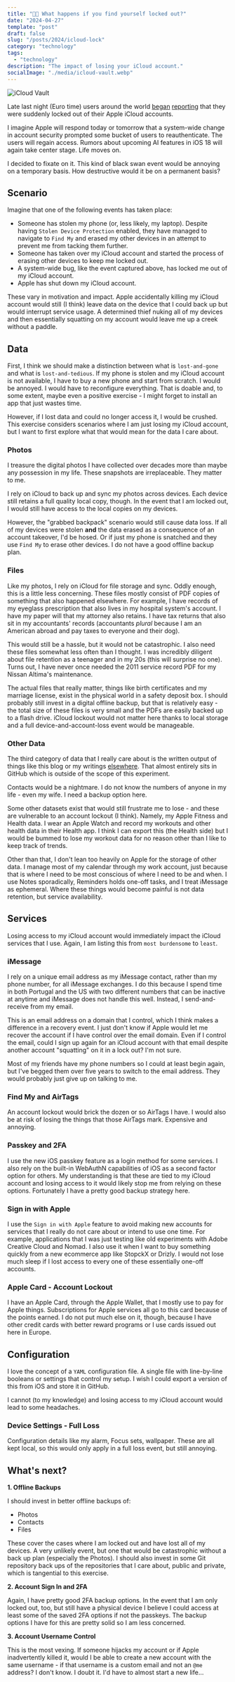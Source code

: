 ```yaml
---
title: "🍎🔐 What happens if you find yourself locked out?"
date: "2024-04-27"
template: "post"
draft: false
slug: "/posts/2024/icloud-lock"
category: "technology"
tags:
  - "technology"
description: "The impact of losing your iCloud account."
socialImage: "./media/icloud-vault.webp"
---
```


![iCloud Vault](./media/icloud-vault.webp)

Late last night (Euro time) users around the world [began](https://9to5mac.com/2024/04/26/signed-out-of-apple-id-account-problem-password/) [reporting](https://www.macrumors.com/2024/04/27/apple-id-accounts-logging-out-users/) that they were suddenly locked out of their Apple iCloud accounts.

I imagine Apple will respond today or tomorrow that a system-wide change in account security prompted some bucket of users to reauthenticate. The users will regain access. Rumors about upcoming AI features in iOS 18 will again take center stage. Life moves on.

I decided to fixate on it. This kind of black swan event would be annoying on a temporary basis. How destructive would it be on a permanent basis?

## Scenario

Imagine that one of the following events has taken place:

* Someone has stolen my phone (or, less likely, my laptop). Despite having `Stolen Device Protection` enabled, they have managed to navigate to `Find My` and erased my other devices in an attempt to prevent me from tacking them further.
* Someone has taken over my iCloud account and started the process of erasing other devices to keep me locked out.
* A system-wide bug, like the event captured above, has locked me out of my iCloud account.
* Apple has shut down my iCloud account.

These vary in motivation and impact. Apple accidentally killing my iCloud account would still (I think) leave data on the device that I could back up but would interrupt service usage. A determined thief nuking all of my devices and then essentially squatting on my account would leave me up a creek without a paddle.

## Data

First, I think we should make a distinction between what is `lost-and-gone` and what is `lost-and-tedious`. If my phone is stolen and my iCloud account is not available, I have to buy a new phone and start from scratch. I would be annoyed. I would have to reconfigure everything. That is doable and, to some extent, maybe even a positive exercise - I might forget to install an app that just wastes time.

However, if I lost data and could no longer access it, I would be crushed. This exercise considers scenarios where I am just losing my iCloud account, but I want to first explore what that would mean for the data I care about.

### Photos

I treasure the digital photos I have collected over decades more than maybe any possession in my life. These snapshots are irreplaceable. They matter to me.

I rely on iCloud to back up and sync my photos across devices. Each device still retains a full quality local copy, though. In the event that I am locked out, I would still have access to the local copies on my devices.

However, the "grabbed backpack" scenario would still cause data loss. If all of my devices were stolen **and** the data erased as a consequence of an account takeover, I'd be hosed. Or if just my phone is snatched and they use `Find My` to erase other devices. I do not have a good offline backup plan.

### Files

Like my photos, I rely on iCloud for file storage and sync. Oddly enough, this is a little less concerning. These files mostly consist of PDF copies of something that also happened elsewhere. For example, I have records of my eyeglass prescription that also lives in my hospital system's account. I have my paper will that my attorney also retains. I have tax returns that also sit in my accountants' records (accountants _plural_ because I am an American abroad and pay taxes to everyone and their dog).

This would still be a hassle, but it would not be catastrophic. I also need these files somewhat less often than I thought. I was incredibly diligent about file retention as a teenager and in my 20s (this will surprise no one). Turns out, I have never once needed the 2011 service record PDF for my Nissan Altima's maintenance.

The actual files that really matter, things like birth certificates and my marriage license, exist in the physical world in a safety deposit box. I should probably still invest in a digital offline backup, but that is relatively easy - the total size of these files is very small and the PDFs are easily backed up to a flash drive. iCloud lockout would not matter here thanks to local storage and a full device-and-account-loss event would be manageable.

### Other Data

The third category of data that I really care about is the written output of things like this blog or my writings [elsewhere](https://blog.cloudflare.com/author/sam). That almost entirely sits in GitHub which is outside of the scope of this experiment.

Contacts would be a nightmare. I do not know the numbers of anyone in my life - even my wife. I need a backup option here.

Some other datasets exist that would still frustrate me to lose - and these are vulnerable to an account lockout (I think). Namely, my Apple Fitness and Health data. I wear an Apple Watch and record my workouts and other health data in their Health app. I think I can export this (the Health side) but I would be bummed to lose my workout data for no reason other than I like to keep track of trends.

Other than that, I don't lean too heavily on Apple for the storage of other data. I manage most of my calendar through my work account, just because that is where I need to be most conscious of where I need to be and when. I use Notes sporadically, Reminders holds one-off tasks, and I treat iMessage as ephemeral. Where these things would become painful is not data retention, but service availability.

## Services

Losing access to my iCloud account would immediately impact the iCloud services that I use. Again, I am listing this from `most burdensome` to `least`.

### iMessage

I rely on a unique email address as my iMessage contact, rather than my phone number, for all iMessage exchanges. I do this because I spend time in both Portugal and the US with two different numbers that can be inactive at anytime and iMessage does not handle this well. Instead, I send-and-receive from my email.

This is an email address on a domain that I control, which I think makes a difference in a recovery event. I just don't know if Apple would let me recover the account if I have control over the email domain. Even if I control the email, could I sign up again for an iCloud account with that email despite another account "squatting" on it in a lock out? I'm not sure.

Most of my friends have my phone numbers so I could at least begin again, but I've begged them over five years to switch to the email address. They would probably just give up on talking to me.

### Find My and AirTags

An account lockout would brick the dozen or so AirTags I have. I would also be at risk of losing the things that those AirTags mark. Expensive and annoying.

### Passkey and 2FA

I use the new iOS passkey feature as a login method for some services. I also rely on the built-in WebAuthN capabilities of iOS as a second factor option for others. My understanding is that these are tied to my iCloud account and losing access to it would likely stop me from relying on these options. Fortunately I have a pretty good backup strategy here.

### Sign in with Apple

I use the `Sign in with Apple` feature to avoid making new accounts for services that I really do not care about or intend to use one time. For example, applications that I was just testing like old experiments with Adobe Creative Cloud and Nomad. I also use it when I want to buy something quickly from a new ecommerce app like StopckX or Drizly. I would not lose much sleep if I lost access to every one of these essentially one-off accounts.

### Apple Card - Account Lockout

I have an Apple Card, through the Apple Wallet, that I mostly use to pay for Apple things. Subscriptions for Apple services all go to this card because of the points earned. I do not put much else on it, though, because I have other credit cards with better reward programs or I use cards issued out here in Europe.

## Configuration

I love the concept of a `YAML` configuration file. A single file with line-by-line booleans or settings that control my setup. I wish I could export a version of this from iOS and store it in GitHub.

I cannot (to my knowledge) and losing access to my iCloud account would lead to some headaches.

### Device Settings - Full Loss

Configuration details like my alarm, Focus sets, wallpaper. These are all kept local, so this would only apply in a full loss event, but still annoying.

## What's next?

**1. Offline Backups**

I should invest in better offline backups of:

* Photos
* Contacts
* Files

These cover the cases where I am locked out and have lost all of my devices. A very unlikely event, but one that would be catastrophic without a back up plan (especially the Photos). I should also invest in some Git repository back ups of the repositories that I care about, public and private, which is tangential to this exercise.

**2. Account Sign In and 2FA**

Again, I have pretty good 2FA backup options. In the event that I am only locked out, too, but still have a physical device I believe I could access at least some of the saved 2FA options if not the passkeys. The backup options I have for this are pretty solid so I am less concerned.

**3. Account Username Control**

This is the most vexing. If someone hijacks my account or if Apple inadvertently  killed it, would I be able to create a new account with the same username - if that username is a custom email and not an `@me` address? I don't know. I doubt it. I'd have to almost start a new life...
